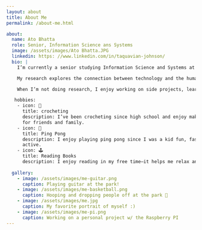 ```yaml
---
layout: about
title: About Me
permalink: /about-me.html

about:
  name: Ato Bhatta
  role: Senior, Information Science ans Systems
  image: /assets/images/Ato Bhatta.JPG
  linkedin: https: //www.linkedin.com/in/taquavian-johnson/
  bio: |
    I’m currently a senior studying Information Science and Systems at Morgan State University in Baltimore, Maryland. I expect to graduate in 2026.

    My research explores the connection between technology and the human mind—how brain-computer interfaces and embedded systems can be used to improve interaction, assistive robotics, and real-time neural signal processing.

    When I’m not doing research, I enjoy working on side projects, learning new tech skills, and spending time with friends.

   hobbies:
    - icon: 🧶
      title: crocheting
      description: I’ve been crocheting since high school and enjoy making small gifts like hats  
      for friends and family.
    - icon: 🏓
      title: Ping Pong
      description: I enjoy playing ping pong since I was a kid fun, fast, and helps me stay 
      active.
    - icon: 🕹️
      title: Reading Books
      description: I enjoy reading in my free time—it helps me relax and learn new ideas
 
  gallery:
    - image: /assets/images/me-guitar.png
      caption: Playing guitar at the park!
    - image: /assets/images/me-basketball.png
      caption: Hooping and dropping people off at the park 🏀
    - image: /assets/images/me.jpg
      caption: My favorite portrait of myself :)
    - image: /assets/images/me-pi.png
      caption: Working on a personal project w/ the Raspberry PI
---
```

